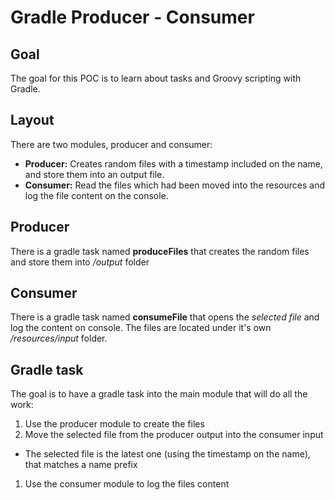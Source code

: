 # Gradle Producer - Consumer

## Goal

The goal for this POC is to learn about tasks and Groovy scripting with Gradle.

## Layout
  
There are two modules, producer and consumer:

* **Producer:** Creates random files with a timestamp included on the name, and store them into an output file.
* **Consumer:** Read the files which had been moved into the resources and log the file content on the console.

## Producer

There is a gradle task named **produceFiles** that creates the random files and store them into _/output_ folder

## Consumer

There is a gradle task named **consumeFile** that opens the _selected file_ and log the content on console. The files are located under it's own _/resources/input_ folder.

## Gradle task

The goal is to have a gradle task into the main module that will do all the work:

1. Use the producer module to create the files
1. Move the selected file from the producer output into the consumer input
  * The selected file is the latest one (using the timestamp on the name), that matches a name prefix
1. Use the consumer module to log the files content